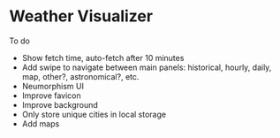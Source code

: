 # Weather Visualizer

To do

- Show fetch time, auto-fetch after 10 minutes
- Add swipe to navigate between main panels: historical, hourly, daily, map, other?, astronomical?, etc.
- Neumorphism UI
- Improve favicon
- Improve background
- Only store unique cities in local storage
- Add maps
